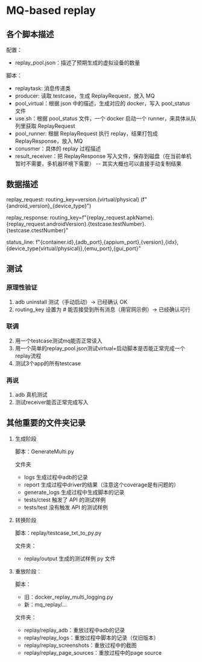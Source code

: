 # MQ-based replay

## 各个脚本描述

配置：
- replay_pool.json：描述了预期生成的虚拟设备的数量

脚本：
- replaytask: 消息传递类
- producer: 读取 testcase，生成 ReplayRequest，放入 MQ
- pool_virtual：根据 json 中的描述，生成对应的 docker，写入 pool_status 文件
- use.sh：根据 pool_status 文件，一个 docker 启动一个 runner，来具体从队列里获取 ReplayRequest
- pool_runner: 根据 ReplayRequest 执行 replay，结果打包成 ReplayResponse，放入 MQ
- conusmer：具体的 replay 过程描述
- result_receiver：把 ReplayResponse 写入文件，保存到磁盘（在当前单机暂时不需要，多机器环境下需要）
-- 其实大概也可以直接手动复制结果

## 数据描述

replay_request: routing_key=version.(virtual/physical) (f"{android_version}_{device_type}")

replay_response: routing_key=f"{replay_request.apkName}.{replay_request.androidVersion}.{testcase.testNumber}.{testcase.ctestNumber}"

status_line: f"{container.id},{adb_port},{appium_port},{version},{idx},{device_type(virtual/physical)},{emu_port},{gui_port}"


## 测试

### 原理性验证
1. adb uninstall 测试（手动启动）-> 已经确认 OK
2. routing_key 设置为 # 能否接受到所有消息（用官网示例）-> 已经确认可行

### 联调
2. 用一个testcase测试mq能否正常读入
3. 用一个简单的replay_pool.json测试virtual+启动脚本是否能正常完成一个replay流程
4. 测试3个app的所有testcase 


### 再说
1. adb 真机测试
5. 测试receiver能否正常完成写入


## 其他重要的文件夹记录

1. 生成阶段

    脚本：GenerateMulti.py

    文件夹
    - logs 生成过程中adb的记录
    - report 生成过程中driver的结果（注意这个coverage是有问题的）
    - generate_logs 生成过程中生成脚本的记录
    - tests/ctest 触发了 API 的测试样例
    - tests/test 没有触发 API 的测试样例

2. 转换阶段

    脚本：replay/testcase_txt_to_py.py

    文件夹：
    - replay/output 生成的测试样例 py 文件

3. 重放阶段：

    脚本：
    - 旧：docker_replay_multi_logging.py
    - 新：mq_replay/...

    文件夹：
    - replay/replay_adb：重放过程中adb的记录
    - replay/replay_logs：重放过程中脚本的记录（仅旧版本）
    - replay/replay_screenshots：重放过程中的截图
    - replay/replay_page_sources：重放过程中的page source

